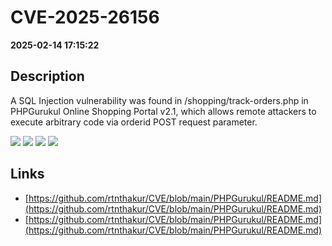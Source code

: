 # CVE-2025-26156

**2025-02-14 17:15:22**

## Description
A SQL Injection vulnerability was found in /shopping/track-orders.php in PHPGurukul Online Shopping Portal v2.1, which allows remote attackers to execute arbitrary code via orderid POST request parameter.

![](https://img.shields.io/static/v1?label=Exploit&message=Yes&color=red)
![](https://img.shields.io/static/v1?label=Score&message=8.8&color=red)
![](https://img.shields.io/static/v1?label=Severity&message=HIGH&color=red)
![](https://img.shields.io/static/v1?label=CWE&message=SQL&color=green)

## Links
- [https://github.com/rtnthakur/CVE/blob/main/PHPGurukul/README.md](https://github.com/rtnthakur/CVE/blob/main/PHPGurukul/README.md)
- [https://github.com/rtnthakur/CVE/blob/main/PHPGurukul/README.md](https://github.com/rtnthakur/CVE/blob/main/PHPGurukul/README.md)

